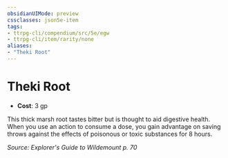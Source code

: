 ```yaml
---
obsidianUIMode: preview
cssclasses: json5e-item
tags:
- ttrpg-cli/compendium/src/5e/egw
- ttrpg-cli/item/rarity/none
aliases: 
- "Theki Root"
---
```

# Theki Root

- **Cost**: 3 gp

This thick marsh root tastes bitter but is thought to aid digestive health. When you use an action to consume a dose, you gain advantage on saving throws against the effects of poisonous or toxic substances for 8 hours.

*Source: Explorer's Guide to Wildemount p. 70*